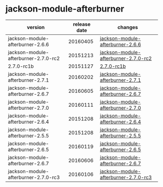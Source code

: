 # jackson-module-afterburner	


|version|release date|changes|
|---|---|---|
|jackson-module-afterburner-2.6.6|20160405|[jackson-module-afterburner-2.6.6](./jackson-module-afterburner-2.6.6-20160405.md)|
|jackson-module-afterburner-2.7.0-rc2|20151213|[jackson-module-afterburner-2.7.0-rc2](./jackson-module-afterburner-2.7.0-rc2-20151213.md)|
|2.7.0-rc1b|20151127|[2.7.0-rc1b](./2.7.0-rc1b-20151127.md)|
|jackson-module-afterburner-2.7.1|20160202|[jackson-module-afterburner-2.7.1](./jackson-module-afterburner-2.7.1-20160202.md)|
|jackson-module-afterburner-2.6.7|20160605|[jackson-module-afterburner-2.6.7](./jackson-module-afterburner-2.6.7-20160605.md)|
|jackson-module-afterburner-2.7.0|20160111|[jackson-module-afterburner-2.7.0](./jackson-module-afterburner-2.7.0-20160111.md)|
|jackson-module-afterburner-2.6.4|20151208|[jackson-module-afterburner-2.6.4](./jackson-module-afterburner-2.6.4-20151208.md)|
|jackson-module-afterburner-2.5.5|20151208|[jackson-module-afterburner-2.5.5](./jackson-module-afterburner-2.5.5-20151208.md)|
|jackson-module-afterburner-2.6.5|20160119|[jackson-module-afterburner-2.6.5](./jackson-module-afterburner-2.6.5-20160119.md)|
|jackson-module-afterburner-2.6.7|20160606|[jackson-module-afterburner-2.6.7](./jackson-module-afterburner-2.6.7-20160606.md)|
|jackson-module-afterburner-2.7.0-rc3|20160106|[jackson-module-afterburner-2.7.0-rc3](./jackson-module-afterburner-2.7.0-rc3-20160106.md)|
